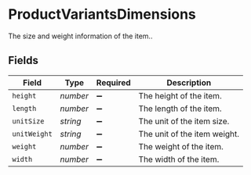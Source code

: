 # ProductVariantsDimensions

The size and weight information of the item..


## Fields

| Field                        | Type                         | Required                     | Description                  |
| ---------------------------- | ---------------------------- | ---------------------------- | ---------------------------- |
| `height`                     | *number*                     | :heavy_minus_sign:           | The height of the item.      |
| `length`                     | *number*                     | :heavy_minus_sign:           | The length of the item.      |
| `unitSize`                   | *string*                     | :heavy_minus_sign:           | The unit of the item size.   |
| `unitWeight`                 | *string*                     | :heavy_minus_sign:           | The unit of the item weight. |
| `weight`                     | *number*                     | :heavy_minus_sign:           | The weight of the item.      |
| `width`                      | *number*                     | :heavy_minus_sign:           | The width of the item.       |